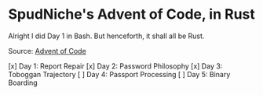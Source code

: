 # SpudNiche's Advent of Code, in Rust

Alright I did Day 1 in Bash. But henceforth, it shall all be Rust.

Source: [Advent of Code](https://adventofcode.com/2020)

[x] Day 1: Report Repair 
[x] Day 2: Password Philosophy
[x] Day 3: Toboggan Trajectory
[ ] Day 4: Passport Processing
[ ] Day 5: Binary Boarding
